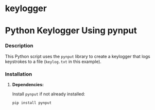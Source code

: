 # keylogger
# Python Keylogger Using pynput

### Description

This Python script uses the `pynput` library to create a keylogger that logs keystrokes to a file (`keylog.txt` in this example).

### Installation

1. **Dependencies:**
   
   Install `pynput` if not already installed:

   ```bash
   pip install pynput
